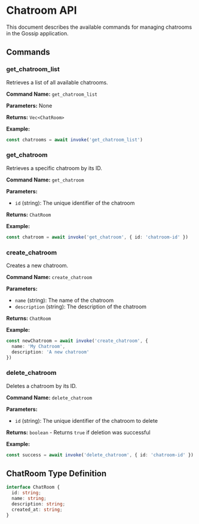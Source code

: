 # Chatroom API

This document describes the available commands for managing chatrooms in the Gossip application.

## Commands

### get_chatroom_list

Retrieves a list of all available chatrooms.

**Command Name:** `get_chatroom_list`

**Parameters:** None

**Returns:** `Vec<ChatRoom>`

**Example:**
```typescript
const chatrooms = await invoke('get_chatroom_list')
```

### get_chatroom

Retrieves a specific chatroom by its ID.

**Command Name:** `get_chatroom`

**Parameters:**
- `id` (string): The unique identifier of the chatroom

**Returns:** `ChatRoom`

**Example:**
```typescript
const chatroom = await invoke('get_chatroom', { id: 'chatroom-id' })
```

### create_chatroom

Creates a new chatroom.

**Command Name:** `create_chatroom`

**Parameters:**
- `name` (string): The name of the chatroom
- `description` (string): The description of the chatroom

**Returns:** `ChatRoom`

**Example:**
```typescript
const newChatroom = await invoke('create_chatroom', {
  name: 'My Chatroom',
  description: 'A new chatroom'
})
```

### delete_chatroom

Deletes a chatroom by its ID.

**Command Name:** `delete_chatroom`

**Parameters:**
- `id` (string): The unique identifier of the chatroom to delete

**Returns:** `boolean` - Returns `true` if deletion was successful

**Example:**
```typescript
const success = await invoke('delete_chatroom', { id: 'chatroom-id' })
```

## ChatRoom Type Definition

```typescript
interface ChatRoom {
  id: string;
  name: string;
  description: string;
  created_at: string;
}
``` 